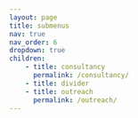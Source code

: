 ```yaml
---
layout: page
title: submenus
nav: true
nav_order: 6
dropdown: true
children:
    - title: consultancy
      permalink: /consultancy/
    - title: divider
    - title: outreach
      permalink: /outreach/
---
```

